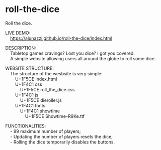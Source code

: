 # roll-the-dice
Roll the dice.

LIVE DEMO:  
    https://alunazzi.github.io/roll-the-dice/index.html

DESCRIPTION:  
    Tabletop games cravings? Lost you dice? I got you covered.  
    A simple website allowing users all around the globe to roll some dice.

WEBSITE STRUCTURE:  
    The structure of the wesbsite is very simple:  
        U+1F5CE index.html  
        U+1F4C1 css  
            U+1F5CE roll_the_dice.css  
        U+1F4C1 js  
            U+1F5CE dieroller.js  
        U+1F4C1 fonts  
            U+1F4C1 showtime  
                U+1F5CE Showtime-R9Ke.ttf  

FUNCTIONALITIES:  
    - 99 maximum number of players;  
    - Updating the number of players resets the dice;  
    - Rolling the dice temporarily disables the buttons.  
